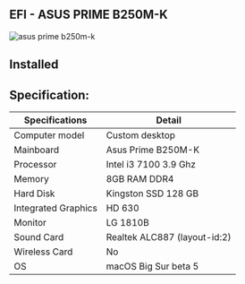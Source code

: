 ## **EFI - ASUS PRIME B250M-K**
![asus prime b250m-k](https://c1.neweggimages.com/ProductImage/13-132-948-V01.jpg)

## Installed


## **Specification**:
| Specifications | Detail |
|---|---|
| Computer model  | Custom desktop  |
| Mainboard  |  Asus Prime B250M-K |
| Processor  | Intel i3 7100 3.9 Ghz  |
| Memory  | 8GB RAM DDR4  |
| Hard Disk  | Kingston SSD 128 GB  |
| Integrated Graphics  | HD 630  |
| Monitor  | LG 1810B  |
| Sound Card  |  Realtek ALC887 (layout-id:2)  |
| Wireless Card  | No  |
| OS | macOS Big Sur beta 5|

